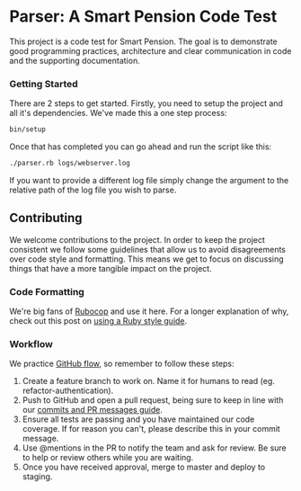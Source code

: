 # Parser: A Smart Pension Code Test

This project is a code test for Smart Pension. The goal is to demonstrate good
programming practices, architecture and clear communication in code and the
supporting documentation.

### Getting Started

There are 2 steps to get started. Firstly, you need to setup the project and
all it's dependencies. We've made this a one step process:

```bash
bin/setup
```

Once that has completed you can go ahead and run the script like this:

```bash
./parser.rb logs/webserver.log
```

If you want to provide a different log file simply change the argument to
the relative path of the log file you wish to parse.

## Contributing

We welcome contributions to the project. In order to keep the project consistent
we follow some guidelines that allow us to avoid disagreements over code style
and formatting. This means we get to focus on discussing things that have a
more tangible impact on the project.

### Code Formatting

We're big fans of [Rubocop](https://rubocop.org) and use it here. For a longer explanation of why,
check out this post on [using a Ruby style guide](https://medium.com/@felixclack/how-can-a-ruby-style-guide-help-you-write-better-code-c07a0f798e73).

### Workflow

We practice [GitHub flow](https://guides.github.com/introduction/flow/index.html),
so remember to follow these steps:

1. Create a feature branch to work on. Name it for humans to read (eg. refactor-authentication).
2. Push to GitHub and open a pull request, being sure to keep in line with
   our [commits and PR messages guide](https://medium.com/@felixclack/writing-great-commit-messages-for-better-code-review-70b21dac5788).
3. Ensure all tests are passing and you have maintained our code coverage. If
   for reason you can't, please describe this in your commit message.
4. Use @mentions in the PR to notify the team and ask for review. Be sure to
   help or review others while you are waiting.
5. Once you have received approval, merge to master and deploy to staging.
